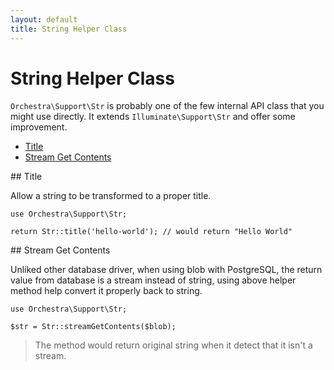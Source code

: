 ```yaml
---
layout: default
title: String Helper Class
---
```


String Helper Class
==============

`Orchestra\Support\Str` is probably one of the few internal API class that you might use directly. It extends `Illuminate\Support\Str` and offer some improvement.

* [Title](#title)
* [Stream Get Contents](#streamGetContents)

<article id="title">
## Title

Allow a string to be transformed to a proper title.

	use Orchestra\Support\Str;

	return Str::title('hello-world'); // would return "Hello World"

</article>

<article id="streamGetContents">
## Stream Get Contents

Unliked other database driver, when using blob with PostgreSQL, the return value from database is a stream instead of string, using above helper method help convert it properly back to string.

	use Orchestra\Support\Str;

    $str = Str::streamGetContents($blob);

> The method would return original string when it detect that it isn't a stream.

</article>
